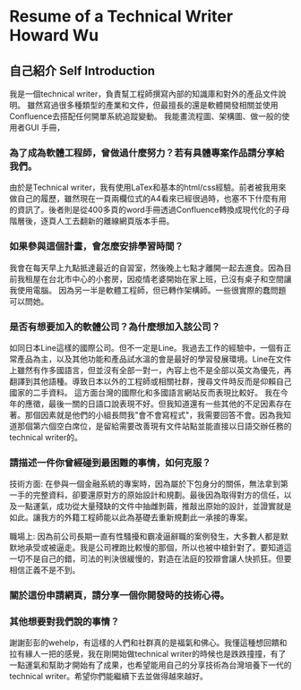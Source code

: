 # Resume of a Technical Writer Howard Wu


## 自己紹介 Self Introduction

我是一個technical writer，負責幫工程師撰寫內部的知識庫和對外的產品文件說明。
雖然寫過很多種類型的產業和文件，但最擅長的還是軟體開發相關並使用Confluence去搭配任何開單系統追蹤變動。
我能畫流程圖、架構圖、做一般的使用者GUI 手冊，


### 為了成為軟體工程師，曾做過什麼努力？若有具體專案作品請分享給我們。
由於是Technical writer，我有使用LaTex和基本的html/css經驗。前者被我用來做自己的履歷，雖然現在一頁兩欄位式的A4看來已經很過時，也塞不下什麼有用的資訊了。後者則是從400多頁的word手冊透過Confluence轉換成現代化的子母階層後，逐頁人工去翻新的離線網頁版本手冊。


### 如果參與這個計畫，會怎麼安排學習時間？
我會在每天早上九點抵達最近的自習室，然後晚上七點才離開一起去進食。因為目前我租屋在台北市中心的小套房，因疫情老婆開始在家上班，已沒有桌子和空間讓我使用電腦。
因為另一半是軟體工程師，但已轉作架構師。一些很實際的蠢問題可以問她。


### 是否有想要加入的軟體公司？為什麼想加入該公司？
如同日本Line這樣的國際公司。但不一定是Line。我過去工作的經驗中，一個有正常產品為主，以及其他功能和產品試水溫的會是最好的學習發展環境。Line在文件上雖然有作多國語言，但並沒有全部一對一，內容上也不是全部以英文為優先，再翻譯到其他語種。導致日本以外的工程師或相關社群，搜尋文件時反而是仰賴自己國家的二手資料。
這方面台灣的國際化和多國語言網站反而表現比較好。
我在今年的應徵，最後一關的日語口說表現不好。但我知道還有一些其他的不足因素存在著。那個因素就是他們的小組長問我"會不會寫程式"，我需要回答不會。因為我知道那個第六個空白席位，是留給需要改善現有文件站點並能直接以日語交辦任務的technical writer的。


### 請描述一件你曾經碰到最困難的事情，如何克服？

技術方面: 在參與一個金融系統的專案時，因為屬於下包身分的關係，無法拿到第一手的完整資料，卻要還原對方的原始設計和規劃。最後因為取得對方的信任，以及一點運氣，成功從大量殘缺的文件中抽雌剝繭，推敲出原始的設計，並證實就是如此。讓我方的外籍工程師能以此為基礎去重新規劃此一承接的專案。

職場上: 因為前公司長期一直有性騷擾和霸凌逼辭職的案例發生，大多數人都是默默地承受或被逼走。我是公司裡跑比較慢的那個，所以也被中槍針對了。要知道這一切不是自己的錯，司法的判決很緩慢的，對造在法庭的狡辯會讓人快抓狂。但要相信正義不是不到。


### 關於這份申請網頁，請分享一個你開發時的技術心得。



### 其他想要對我們說的事情？
謝謝彭彭的wehelp，有這樣的人們和社群真的是福氣和佛心。我懂這種想回饋和拉有緣人一把的感覺，我在剛開始做technical writer的時候也是跌跌撞撞，有了一點運氣和幫助才開始有了成果，也希望能用自己的分享技術為台灣培養下一代的technical writer。希望你們能繼續下去並做得越來越好。


